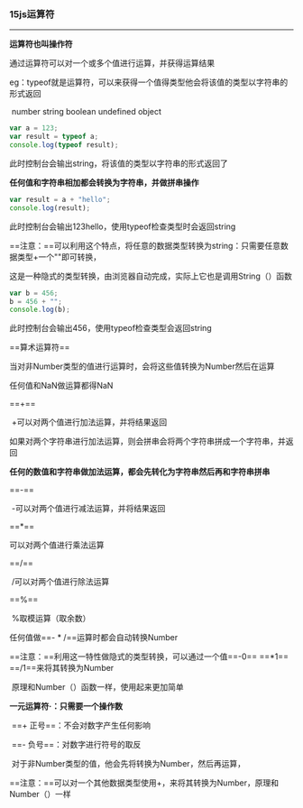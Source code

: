 ### 15js运算符

---

**运算符也叫操作符**

 通过运算符可以对一个或多个值进行运算，并获得运算结果

eg：typeof就是运算符，可以来获得一个值得类型他会将该值的类型以字符串的形式返回

​         number  string  boolean  undefined  object

```js
var a = 123;
var result = typeof a;
console.log(typeof result);
```

此时控制台会输出string，将该值的类型以字符串的形式返回了

**任何值和字符串相加都会转换为字符串，并做拼串操作**

```js
var result = a + "hello";
console.log(result);
```

此时控制台会输出123hello，使用typeof检查类型时会返回string

==注意：==可以利用这个特点，将任意的数据类型转换为string：只需要任意数据类型+一个""即可转换，

这是一种隐式的类型转换，由浏览器自动完成，实际上它也是调用String（）函数

```js
var b = 456;
b = 456 + "";
console.log(b);
```

此时控制台会输出456，使用typeof检查类型会返回string

==算术运算符==

当对非Number类型的值进行运算时，会将这些值转换为Number然后在运算

任何值和NaN做运算都得NaN

==+==

​	+可以对两个值进行加法运算，并将结果返回

​	如果对两个字符串进行加法运算，则会拼串会将两个字符串拼成一个字符串，并返回

​	**任何的数值和字符串做加法运算，都会先转化为字符串然后再和字符串拼串**

==-==

​	-可以对两个值进行减法运算，并将结果返回

==*==

可以对两个值进行乘法运算

==/==

​	/可以对两个值进行除法运算

==%==

​	%取模运算（取余数）

任何值做==-    *    /==运算时都会自动转换Number

==注意：==利用这一特性做隐式的类型转换，可以通过一个值==-0==   ==*1==    ==/1==来将其转换为Number

​               原理和Number（）函数一样，使用起来更加简单

**一元运算符·：只需要一个操作数**

​	==+      正号==：不会对数字产生任何影响

​	==-       负号==：对数字进行符号的取反

​	对于非Number类型的值，他会先将转换为Number，然后再运算，

​	==注意：==可以对一个其他数据类型使用+，来将其转换为Number，原理和Number（）一样



